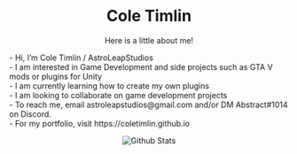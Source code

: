 <br />
<div align="center">

  <h1 align="center">Cole Timlin</h1>

  <p align="center">
    Here is a little about me!
    <br />
  </p></div>
  <div align="left">
- Hi, I’m Cole Timlin / AstroLeapStudios<br/>
- I am interested in Game Development and side projects such as GTA V mods or plugins for Unity<br/>
- I am currently learning how to create my own plugins<br/>
- I am looking to collaborate on game development projects<br/>
- To reach me, email astroleapstudios@gmail.com and/or DM Abstract#1014 on Discord.<br/>
- For my portfolio, visit https://coletimlin.github.io<br/>
</div>
<p align="center">
   <img src="https://github-readme-stats.vercel.app/api?username=coletimlin&count_private=true&show_icons=true&theme=dark" alt="Github Stats"/>
</p>

